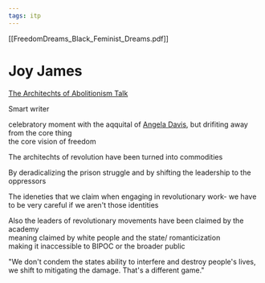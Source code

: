 ```yaml
---
tags: itp
---
```

[[FreedomDreams_Black_Feminist_Dreams.pdf]]

# Joy James
[The Architechts of Abolitionism Talk](https://youtu.be/z9rvRsWKDx0)

Smart writer

celebratory moment with the aqquital of [Angela Davis](app://obsidian.md/Angela%20Davis), but drifiting away from the core thing  
the core vision of freedom

The architechts of revolution have been turned into commodities

By deradicalizing the prison struggle and by shifting the leadership to the oppressors

The ideneties that we claim when engaging in revolutionary work- we have to be very careful if we aren't those identities

Also the leaders of revolutionary movements have been claimed by the academy  
meaning claimed by white people and the state/ romanticization  
making it inaccessible to BIPOC or the broader public  
  
"We don't condem the states ability to interfere and destroy people's lives, we shift to mitigating the damage. That's a different game."